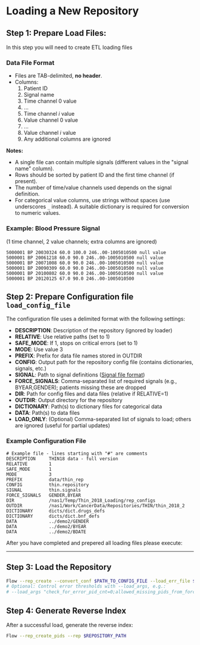 # Loading a New Repository

## Step 1: Prepare Load Files:
In this step you will need to create ETL loading files

### Data File Format

- Files are TAB-delimited, **no header**.
- Columns:
  1. Patient ID
  2. Signal name
  3. Time channel 0 value
  4. ...
  5. Time channel *i* value
  6. Value channel 0 value
  7. ...
  8. Value channel *i* value
  9. Any additional columns are ignored

**Notes:**
- A single file can contain multiple signals (different values in the "signal name" column).
- Rows should be sorted by patient ID and the first time channel (if present).
- The number of time/value channels used depends on the signal definition.
- For categorical value columns, use strings without spaces (use underscores `_` instead). A suitable dictionary is required for conversion to numeric values.

### Example: Blood Pressure Signal

(1 time channel, 2 value channels; extra columns are ignored)

```
5000001 BP 20030324 60.0 100.0 246..00-1005010500 null value
5000001 BP 20061218 60.0 90.0 246..00-1005010500 null value
5000001 BP 20071008 60.0 90.0 246..00-1005010500 null value
5000001 BP 20090309 60.0 90.0 246..00-1005010500 null value
5000001 BP 20100802 60.0 90.0 246..00-1005010500 null value
5000001 BP 20120125 67.0 90.0 246..00-1005010500
```

## Step 2: Prepare Configuration file `load_config_file`

The configuration file uses a delimited format with the following settings:

- **DESCRIPTION**: Description of the repository (ignored by loader)
- **RELATIVE**: Use relative paths (set to 1)
- **SAFE_MODE**: If 1, stops on critical errors (set to 1)
- **MODE**: Use value 3
- **PREFIX**: Prefix for data file names stored in OUTDIR
- **CONFIG**: Output path for the repository config file (contains dictionaries, signals, etc.)
- **SIGNAL**: Path to signal definitions ([Signal file format](/Repositories/Signal/Repository%20Signals%20file%20format.md))
- **FORCE_SIGNALS**: Comma-separated list of required signals (e.g., BYEAR,GENDER); patients missing these are dropped
- **DIR**: Path for config files and data files (relative if RELATIVE=1)
- **OUTDIR**: Output directory for the repository
- **DICTIONARY**: Path(s) to dictionary files for categorical data
- **DATA**: Path(s) to data files
- **LOAD_ONLY**: (Optional) Comma-separated list of signals to load; others are ignored (useful for partial updates)

### Example Configuration File

```
# Example file - lines starting with "#" are comments
DESCRIPTION     THIN18 data - full version
RELATIVE        1
SAFE_MODE       1
MODE            3
PREFIX          data/thin_rep
CONFIG          thin.repository
SIGNAL          thin.signals
FORCE_SIGNALS   GENDER,BYEAR
DIR             /nas1/Temp/Thin_2018_Loading/rep_configs
OUTDIR          /nas1/Work/CancerData/Repositories/THIN/thin_2018_2
DICTIONARY      dicts/dict.drugs_defs
DICTIONARY      dicts/dict.bnf_defs
DATA            ../demo2/GENDER
DATA            ../demo2/BYEAR
DATA            ../demo2/BDATE
```

After you have completed and prepered all loading files please execute:

---

## Step 3: Load the Repository

```bash
Flow --rep_create --convert_conf $PATH_TO_CONFIG_FILE --load_err_file $OPTIONAL_FILE_PATH_TO_STORE_ERRORS
# Optional: Control error thresholds with --load_args, e.g.:
# --load_args "check_for_error_pid_cnt=0;allowed_missing_pids_from_forced_ratio=0.05;max_bad_line_ratio=0.05;allowed_unknown_catgory_cnt=50"
```

## Step 4: Generate Reverse Index

After a successful load, generate the reverse index:

```bash
Flow --rep_create_pids --rep $REPOSITORY_PATH
```



